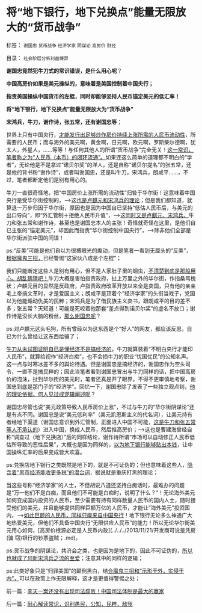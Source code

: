 # 将“地下银行，地下兑换点”能量无限放大的“货币战争”

标签： `谢国忠` `货币战争` `经济学家` `阴谋论` `高房价` `财经` 

目录： `社会阶层分析利益博羿`

**谢国忠竟然犯牛刀式的常识错误，是什么用心呢**？

**中国高房价如果是美元操纵的，意味着是美国控制着中国央行；**

**指责美国操纵中国货币的左棍，同时却能够坚持人民币锚定美元的低汇率！**

**将“地下银行，地下兑换点”能量无限放大为“货币战争”**

**宋鸿兵，牛刀，谢作诗，张五常，还有谢国忠等**；



世界上只有中国央行，[才能发行出足够炒作房价持续上涨所需的人民币流动性](../../../2013/11/18/任志强与政府的共识和分歧，及流动性定律对“房价上涨”的限定条件.md)，所需要的人民币；而与海外的美元啊，黄金啊，日元啊，欧元啊，罗斯柴尔德啊，犹太人，外星人，……等等！与任何其他人的所谓“货币战争”完全无关！[这一常识，笔者称之为“人民币（本币）的闭环流通”。](../../../2012/2/21/国内通货膨胀与国际无关，与任何锚本位无关.md)如果连这么简单的道理都不明白的“学者”，无论他是不是拿过“诺贝尔奖”的洋人，还是自称“诺贝尔提名”的张五常，还是他的背书粉“谢作诗”，或者叫谢国忠，还是叫牛刀，宋鸿兵，朗咸平……，不过，笔者都断定他们是别有用心的。

牛刀一直很奇怪地，把“中国房价上涨所需的流动性”归咎于华尔街！这意味着中国央行是受华尔街控制的，——>这[也是卢麒元和宋鸿兵的理论](../../../2009/5/7/再说本币汇率升值造成房价下跌压力.md)；但是我们都知道，就算退一万步归因于华尔街，原因也是因为中国自已坚持“低估人民币后，与美元的出口导向”，即“外汇管制＋拒绝人民币升值”，——>这[同时又是卢麒元、宋鸿兵、](../../../2012/11/2/私权发行的非法定货币，及股票和国企的信用；.md)牛刀和张五常和谢作诗，甚至也是谢国忠本人的主张！奇怪就奇怪在这里，是他们自已主张的“锚定美元”，却因此而指责“华尔街控制中国央行”，——>除非他们全部是华尔街派驻中国的间谍！

ps:“反美”可能是他们自以为很搏眼光的煽动，但是笔者一看到无厘头的“反美”，[根据魔鬼三招，](../../../2010/3/19/魔鬼三招！中国顶得了几招？.md)已经警惕“这家伙八成是个左棍”；

我们只能断定这些人是别有用心，但不是人家肚子里的蛔虫，[不清楚到底是那般用心。胡乱猜猜吧！](../../../2013/7/24/《罗伯特议事规则》要考察观点背后的动机和行动预期.md)牛刀大概是害怕指责政府，扯上万里之外的华尔街，作指桑骂槐状；卢麒元目的显然是反政府，卢指责政府改革开放以来全是卖国，只有他的亲亲毛上帝搞文革时，才是爱国主义；朗咸平是顶着个”经济学家”的头衔当戏子，党国以为他能煽动仇美的民粹；宋鸿兵是为了借民族主义卖书，跟朗咸平的目的差不多；张五常？天知道！可能是死咬着他那套“差点得到诺贝尔奖”的虚名不放口；谢作诗是没长大脑的粉丝，[那么谢国忠呢](../../../2012/2/7/谢国忠先生缺乏货币和投资的经济学常识.md)？

ps:对卢麒元这头毛狗，所有曾经以为这东西是个“好人”的网友，都应该反思，自已为什么曾经让这东西给骗了；

[牛刀从未试图证明自已是懂经济不是搞经济的](../../../2013/10/21/牛刀同志掩盖了炒房业的非法资金渠道.md)，牛刀就算装着“不明白央行才能印人民币”，就算给视作“经济白痴”，也不会损牛刀的职业“忧国忧民”的公知名声。这一点与时寒冰差不多的舆论待遇。但是谢国忠是搞经济的，谢国忠作为空头司令，一直不是搞民粹的；因此当笔者看到谢国忠冒出与牛刀同样的话，把中国高房价的泡沫，扯到华尔街的美元时，笔者还真是开了眼界，不得不更审慎地考察，谢国忠到底是那门子的“经济学”。回忆一下，谢国忠除了发表了一些独立观点钊，[他的理论依据，何人见过成逻辑阐述呢](../../../2012/2/7/谢国忠先生尚缺逻辑，还谈不上经济学术.md)？

谢国忠尽管也说“美元政策导致人民币房价上涨”，不过与牛刀的“华尔街阴谋论”还是有点不同。谢国忠是说“美元低利率”（美元凯恩斯主义的代名词），让美元持有者经地下渠道（谢国忠意识到外汇管制，正面进入中国不可能，[这是牛刀和张五常等人不承认的](../../../2013/3/14/用M1定义否定M2超发，纵比横比的错乱，人民币，白银，民国法币.md)）进入中国，换成人民币，然后推高房价；——>这也是曹建海曾经自称“调查过（地下兑换店）”后的同样结论，谢作诗所谓“市场可以自动修正人民币低估所导致的恶性后果”，大概也是因为同样的，[以为地下银行能够贴出本钱](../../../2013/10/16/影子银行不是地下银行，影子银行流入炒房业，高房价呈癌症恶化.md)，让中国操纵汇率的后果变成皆大欢喜。

ps:兑换店地下银行之类既然是地下的，就是不可证伪的；但也意味着这些人，[隐含着“黑市经济能收更多税”的潜台词](../../../2012/9/5/幻想“黑市，灰色经济，腐败”能榨出额外税收.md)，据说就是重庆打黑的理论；



当这些号称“经济学家”的人士，不但胡说八道还坚持白痴话时，最难办的问题是“万一他们不是白痴，而且他们不可能是白痴时，说明了什么？”！无论海外美元如何变成国内投资的人民币，至少需要有持有同样数量人民币的国内人士，随时接受他们的美元，并且能够提供同样巨额万亿的人民币，才能让“海外美元”投资国内，——>[如此巨额的人民币，同样只能来自中国央行](../../../2013/10/15/炒房业的主要资金，肯定是国有垄断银行的地下信贷.md)！地下银行无论多么神通广大地热爱美元，但他们不具备中国央行“无限供应人民币”的能力！所以无论华尔街美元用心如何，[高房价根源必定是人民币内政](../../../2013/11/21/开发商可说是凭房(骗 窃)银行的钞票盗贼；.md)。

ps:货币战争的阴谋论，共济会之类，也是因为是地下的，因此不可证伪的，[所以也就成了何新宋鸿兵之流的至爱](../../../2009/9/28/示形于外实侵于内的爱国道德明星.md)；注意其中的同样的逻辑；

ps:此类好象只是“归罪美国”的颠倒黑白，结[合魔鬼三招和“示形于外，实侵于内”，](../../../2011/1/19/“不妖魔化美国的是被美国收买的”.md)可以在政策上作无限解释，这才是更值得警惕之处；



前一篇：[李天一案还没有出现司法腐败！中国司法体制是最大的赢家](../../../2013/11/27/李天一案还没有出现司法腐败！中国司法体制是最大的赢家.md)

后一篇：[耐心解读常识，识别愚民，公知，民粹，敌我](../../../2013/11/27/耐心解读常识，识别愚民，公知，民粹，敌我.md)